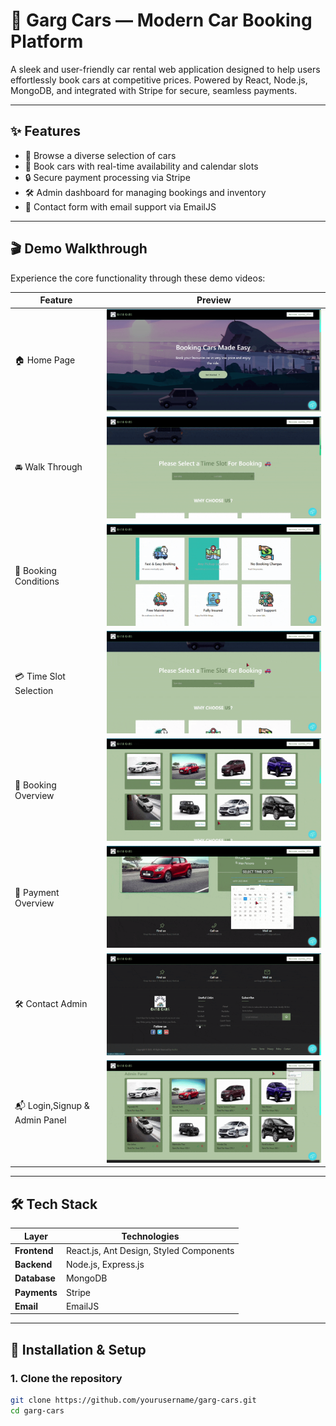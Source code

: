 # 🚗 Garg Cars — Modern Car Booking Platform

A sleek and user-friendly car rental web application designed to help users effortlessly book cars at competitive prices. Powered by React, Node.js, MongoDB, and integrated with Stripe for secure, seamless payments.

---

## ✨ Features

- 🚙 Browse a diverse selection of cars  
- 📅 Book cars with real-time availability and calendar slots  
- 🔒 Secure payment processing via Stripe  
- 🛠️ Admin dashboard for managing bookings and inventory  
- 📧 Contact form with email support via EmailJS  

---

## 🎬 Demo Walkthrough

Experience the core functionality through these demo videos:

| Feature               | Preview                                       |
|-----------------------|----------------------------------------------|
| 🏠 Home Page           | ![Home](videos/v1.gif)                        |
| 🚘 Walk Through        | ![Car Listings](videos/v2.gif)                |
| 📅 Booking Conditions  | ![Booking](videos/v3.gif)                      |
| 💳 Time Slot Selection  | ![Payment](videos/v4.gif)                      |
| 🔐 Booking Overview      | ![Auth](videos/v5.gif)                         |
| 🧾 Payment Overview    | ![Bookings](videos/v6.gif)                     |
| 🛠️ Contact Admin       | ![Admin](videos/v7.gif)                        |
| 📬 Login,Signup & Admin Panel | ![Contact](videos/v8.gif)                      |

---

## 🛠️ Tech Stack

| Layer         | Technologies                       |
|---------------|----------------------------------|
| **Frontend**  | React.js, Ant Design, Styled Components |
| **Backend**   | Node.js, Express.js               |
| **Database**  | MongoDB                          |
| **Payments**  | Stripe                          |
| **Email**     | EmailJS                         |

---

## 🚀 Installation & Setup

### 1. Clone the repository

```bash
git clone https://github.com/yourusername/garg-cars.git
cd garg-cars
